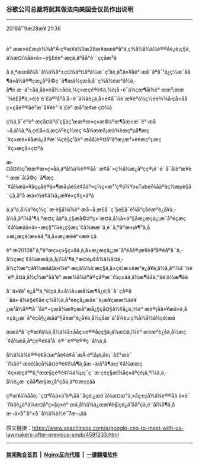 ### 谷歌公司总裁将就其做法向美国会议员作出说明
------------------------

<div class="published">
 <span class="date" title="ä¸­å½æ¶é´">
  <time datetime="2018-09-28T21:36:28+08:00">
   2018å¹´9æ28æ¥ 21:36
  </time>
 </span>
</div>
<br/>
<div class="wsw">
 <p>
  è°·æ­æ»è£æ¡è¾¾å°Â·ç®æ¥ä¼9æ28æ¥ææäºå°ä¸ç¾å½å½ä¼è®®åè¿è¡ç§ä¸ä¼æ¤ï¼åä»ä»¬è§£éè°·æ­çä¸äºåå°è´¨ççåæ³ã
 </p>
 <p>
  å ä¸ªææåï¼å¨å½ä¼å°±ç¤¾äº¤åªä½æ¨ç¹ãè¸ä¹¦ä»¥åè°·æ­å¨åºå¯¹ä¿ç½æ¯åå¶ä»å½å®¶çæ¿åºå©ç¨å¶æä¾çæå¡å¨ç¾å½éæ°å½ä¸­å¶é æ··ä¹±åä¸åä»èå½±åéä¸¾ç»æçé®é¢ä¸¾è¡å¬è¯ä¼çæ¶åï¼è°·æ­æ²¡ææ´¾é£å¶ä¸»è¦è´è´£äººåºå¸­å¬è¯ä¼ãè¿ä¸å±é¢å¯¼è´æ¥èªä½ç½éè¾¾å·çå±ååç±çåè®®åé²æ¯å¥¥è°´è´£è°·æ­å²æ¢æ ç¤¼ã
 </p>
 <p>
  ç¼ä¸å¯è°è°·æ­çå¤äºä¹ç§ãç¹ææ®æ»ç»æ©äºæ¶åæ±æ¨è°·æ­å¬å¸ä½ä¸ºä¸çé¦å±ä¸æçäºèç½æç´¢å¼ææå¡æä¾èæçºµå¶æç´¢ç»æä»¥åæä¿å®æ´¾çè§ç¹ãè°·æ­åå¦è®¤åºäºæ¿æ²»èèæçºµæç´¢ç»æçå±ç¤ºã
 </p>
 <p>
  æ­¤å¤ï¼ç¹ææ®æ»ç»åä¸äºå½ä¼è®®åå¨æ¢å¯»ç¾å½æ¿åºçç®¡é¨é¨å¯å¦è°æ¥è°·æ­æ¯å¦å©ç¨å¶æç´¢å¼æä»¥åçµå­é®ä»¶æå¡ãè§é¢åäº«ç½ç«æ²¹ç®¡ï¼YouTubeï¼åäºèç½æµè§å¨çå¸åºå æä»½é¢ä¼å¿æ¥é»ç¢ç«äºã
 </p>
 <p>
  ä¸äºä¸­å½äºèç½ç¨æ·è§å¾ï¼è°·æ­å¬å¸æ­£å¨ç´§é£å¯é¼å°ç­åéæ°è¿å¥ä¸­å½å¸åºï¼å¹¶ä¸ºæ­¤ç åäºä¸ç§æå©äºç»´æ¤ä¸­å½å±äº§åæ¿æçä¿¡æ¯å°éçæç´¢å¼æãä»ä»¬æç§°ï¼è¿ç§æç´¢å¼ææ¯ä¸é¨ä¸ºäºæ»¡è¶³ä¸­å±æ¿æçè¦æ±èä¸ºä¸­å±æ¿æéèº«æé çã
 </p>
 <p>
  è°·æ­2010å¹´ä¸ºäºæç»ç»§ç»­åä¸ä¸­å±æ¿æçä¿¡æ¯å°éåå®¡æ¥èå³å®éåºå¨ä¸­å½çæç´¢å¼ææå¡ä¸å¡ï¼å¹¶ä¸ºæ­¤èµ¢å¾ä¼å¤ä¸­å½ç½æ°çå¥½æãå¦ä»ï¼è°·æ­çä¼¼è¦æç§ä¸­å±çè¦æ±éæ°è¿å¥ä¸­å½å¸åºï¼å¯¼è´è®¸å¤ä¸­å½ç½æ°åå¹è°·æ­æ¾å¼äºå®çå®æ¨ï¼ç±âä¸ä½æ¶âåä¸ºâè¦ä½æ¶ãâ
 </p>
 <p>
  å¨ä»¥ä¹ è¿å¹³ä¸ºé¦çä¸­å±å½å±æå¼æ¶å¿è¦å¨å¨çå®å¨åä»·å¼è§é¢åè·ç¾å½ä¸å³ééçå¿æåè¨è¡æ¥çææ¾ãè¥¿æ¹å½å®¶å¯¹åäº¬çæå¾æ¥çæå°æå¿§çå¤§å½¢å¿ä¸ï¼è°·æ­è®¡åä»¥æä»ä¸­å±çä¿¡æ¯å°éçå§¿æåäº§åéæ°è¿å¥ä¸­å½çåæ¯ä¹å¼èµ·ç¾å½å½ä¼çè­¦æã
 </p>
 <p>
  ææäºå¨ç®æ¥ä¼ä¸å½ä¼å±ååç±è®®åçç§ä¸ä¼æ¤ä¸­ï¼è°·æ­éæ°è¿åä¸­å½æç´¢å¼æå¸åºçé®é¢ä¹å¨è®¨è®ºè®®ç¨å½ä¸­ã
 </p>
 <p>
  å½ä¼ä¼è®®é¢å¤æ°åé¢è¢å¯æÂ·éº¦å¡é¡åè¡¨å£°æè¯´ï¼âè°·æ­éè¦åç­å¾å¤é®é¢ï¼å¶ä¸­åæ¬æå³å¶æç´¢å¼ææç´¢ç»æçäººä¸ºææ§çé®é¢ï¼ä¾µç¯ç¨æ·çéç§æï¼åç«äºçè¡ä¸ºï¼ä¸ä¸­å½è¿æ ·çåå¶æ§æ¿åºçåä¸äº¤æç­ç­ãâ
 </p>
 <p>
  ç®æ¥ä¼ååè¡¨ç¤ºï¼ä»ä¹è®¡åå¨åçé¡¿æé´ä¼æ¤æ°ä¸»åç±çå½ä¼è®®åã ä»è¯´ï¼âè¿äºä¼æ¤å°ç»§ç»­è°·æ­ä¸å½ä¼ä¿ææ¥è§¦çé¿ä¹åå²çä¸é¨åï¼å¶ä¸­åæ¬ä»å¹´å°±å¨å½ä¼ä½è¯7æ¬¡ãâ
 </p>
</div>

原文链接：https://www.voachinese.com/a/google-ceo-to-meet-with-us-lawmakers-after-previous-snub/4591233.html


------------------------
#### [禁闻聚合首页](https://github.com/gfw-breaker/banned-news/blob/master/README.md) &nbsp;|&nbsp; [Nginx反向代理](https://github.com/gfw-breaker/open-proxy/blob/master/README.md) &nbsp;|&nbsp;  [一键翻墙软件](https://github.com/gfw-breaker/nogfw/blob/master/README.md)